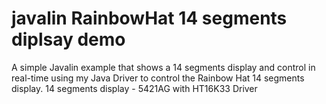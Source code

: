 # javalin RainbowHat 14 segments diplsay demo

A simple Javalin example that shows a 14 segments display and control in real-time using my Java Driver to control the Rainbow Hat 14 segments display. 
14 segments display - 5421AG with HT16K33 Driver
